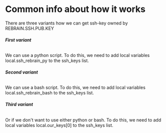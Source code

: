 # Common info about how it works

There are three variants how we can get ssh-key owned by REBRAIN.SSH.PUB.KEY

###### ***First variant***

We can use a python script. To do this, we need to add local variables local.ssh_rebrain_py to the ssh_keys list.

###### ***Second variant***

We can use a bash script. To do this, we need to add local variables local.ssh_rebrain_bash to the ssh_keys list.

###### ***Third variant***

Or if we don't want to use either python or bash. To do this, we need to add local variables local.our_keys[0] to the ssh_keys list.
